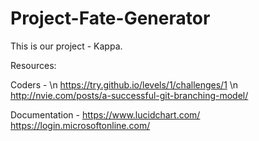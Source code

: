 # Project-Fate-Generator
This is our project - Kappa.

Resources:

Coders - 
\n
https://try.github.io/levels/1/challenges/1 
\n
http://nvie.com/posts/a-successful-git-branching-model/

Documentation -
https://www.lucidchart.com/
https://login.microsoftonline.com/
